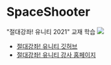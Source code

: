 # SpaceShooter
"절대강좌! 유니티 2021" 교재 학습
<img src="https://image.aladin.co.kr/product/27263/74/cover500/k392732697_1.jpg">
<ul>
  <li><a href="https://github.com/IndieGameMaker/SpaceShooter2021">절대강좌! 유니티 깃허브</a></li>
  <li><a href="https://unity3dstudy.com/">절대강좌! 유니티 강사 홈페이지</a></li>
</ul>
